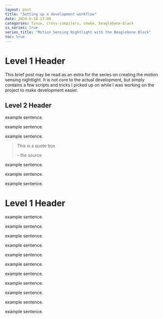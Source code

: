 ```yaml
---
layout: post
title: "Setting up a development workflow"
date: 2024-6-18 13:00
categories: linux, cross-compilers, cmake, beaglebone-black
is_series: true
series_title: "Motion Sensing Nightlight with the Beaglebone Black"
toc: true
---
```


# Level 1 Header

This brief post may be read as an extra for the series on creating the motion sensing nightlight. It is not core to the actual development, but simply contains a few scripts and tricks I picked up on while I was working on the project to make development easier.

## Level 2 Header
example sentence.

example sentence.

example sentence.

> This is a quote box
>
> \- the source

example sentence.

example sentence.

example sentence.


# Level 1 Header

example sentence.

example sentence.

example sentence.

example sentence.

example sentence.

example sentence.

example sentence.

example sentence.

example sentence.

example sentence.

example sentence.
